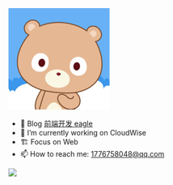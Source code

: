 ![image.png](./images/avatar.png)

- 🎨 Blog [前端开发 eagle](https://www.toutiao.com/c/user/token/MS4wLjABAAAApxOm0cSDi3UFlwSmwDHu-kieIaEO6yaesGcVsd2RIgI/?source=mine_home)
- 🔭 I’m currently working on CloudWise
- 🏗 Focus on Web
- 📫 How to reach me: 1776758048@qq.com

<img src="https://github-readme-stats.vercel.app/api?username=jincheny&show_icons=true&icon_color=CE1D2D&text_color=718096&bg_color=ffffff&hide_title=true"></img>
